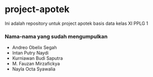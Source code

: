 # project-apotek
Ini adalah repository untuk project apotek basis data kelas XI PPLG 1

### Nama-nama yang sudah mengumpulkan
- Andreo Obelix Segah
- Intan Putry Naydi
- Kurniawan Budi Saputra
- M. Fauzan Mirzafickya
- Nayla Octa Syawalia
